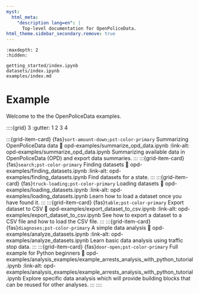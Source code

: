 ```yaml
---
myst:
  html_meta:
    "description lang=en": |
      Top-level documentation for OpenPoliceData.
html_theme.sidebar_secondary.remove: true
---
```


```{toctree}
:maxdepth: 2
:hidden:

getting_started/index.ipynb
datasets/index.ipynb
examples/index.md
```

# Example

Welcome to the the OpenPoliceData examples.

::::{grid} 3
:gutter: 1 2 3 4

:::{grid-item-card} {fas}`sort-amount-down;pst-color-primary` Summarizing OpenPoliceData data
:link: opd-examples/summarize_opd_data.ipynb
:link-alt: opd-examples/summarize_opd_data.ipynb
 Summarizing available data in OpenPoliceData (OPD) and export data summaries.
:::
:::{grid-item-card} {fas}`search;pst-color-primary` Finding datasets
:link: opd-examples/finding_datasets.ipynb
:link-alt: opd-examples/finding_datasets.ipynb
Find datasets for a state.
:::
:::{grid-item-card} {fas}`truck-loading;pst-color-primary` Loading datasets
:link: opd-examples/loading_datasets.ipynb
:link-alt: opd-examples/loading_datasets.ipynb
Learn how to load a dataset once you have found it.
:::
:::{grid-item-card} {fas}`table;pst-color-primary` Export dataset to CSV
:link: opd-examples/export_dataset_to_csv.ipynb
:link-alt: opd-examples/export_dataset_to_csv.ipynb
See how to export a dataset to a CSV file and how to load the CSV file.
:::
:::{grid-item-card} {fas}`diagnoses;pst-color-primary` A simple data analysis
:link: opd-examples/analyze_datasets.ipynb
:link-alt: opd-examples/analyze_datasets.ipynb
Learn basic data analysis using traffic stop data.
:::
:::{grid-item-card} {fas}`door-open;pst-color-primary` Full example for Python beginners
:link: opd-examples/analysis_examples/example_arrests_analysis_with_python_tutorial.ipynb
:link-alt: opd-examples/analysis_examples/example_arrests_analysis_with_python_tutorial.ipynb
Explore specific data analysis which will provide building blocks that can be reused for other analyses.
:::
::::


